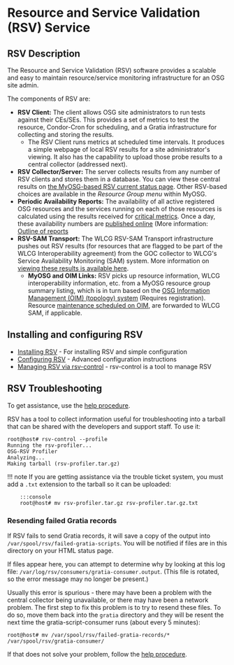 Resource and Service Validation (RSV) Service
=============================================

RSV Description
---------------

The Resource and Service Validation (RSV) software provides a scalable and easy to maintain resource/service monitoring infrastructure for an OSG site admin.

The components of RSV are:

-   **RSV Client:** The client allows OSG site administrators to run tests against their CEs/SEs. This provides a set of metrics to test the resource, Condor-Cron for scheduling, and a Gratia infrastructure for collecting and storing the results.
    -   The RSV Client runs metrics at scheduled time intervals. It produces a simple webpage of local RSV results for a site administrator's viewing. It also has the capability to upload those probe results to a central collector (addressed next).
-   **RSV Collector/Server:** The server collects results from any number of RSV clients and stores them in a database. You can view these central results on [the MyOSG-based RSV current status page](http://myosg.grid.iu.edu/rgcurrentstatus/index?datasource=currentstatus&summary_attrs_showservice=on&summary_attrs_showrsvstatus=on&summary_attrs_showfqdn=on&gip_status_attrs_showtestresults=on&downtime_attrs_showpast=&account_type=cumulative_hours&ce_account_type=gip_vo&se_account_type=vo_transfer_volume&start_type=7daysago&start_date=12/25/2009&end_type=now&end_date=12/25/2009&all_resources=on&gridtype=on&gridtype_1=on&service_central_value=0&service_hidden_value=0&active=on&active_value=1&disable_value=1). Other RSV-based choices are available in the *Resource Group menu* within MyOSG.
-   **Periodic Availability Reports:** The availability of all active registered OSG resources and the services running on each of those resources is calculated using the results received for [critical metrics](Operations.RsvEquivalency#Critical_Tests_for_OSG_Resources). Once a day, these availability numbers are [published online](http://rsv.grid.iu.edu/daily-reports) (More information: [Outline of reports](https://twiki.grid.iu.edu/bin/view/Operations/RSVPeriodicReporting)
-   **RSV-SAM Transport:** The WLCG RSV-SAM Transport infrastructure pushes out RSV results (for resources that are flagged to be part of the WLCG Interoperability agreement) from the GOC collector to WLCG's Service Availability Monitoring (SAM) system. More information on [viewing these results is available here](https://twiki.grid.iu.edu/bin/view/Operations/RsvSAMGridView).
    -   **MyOSG and OIM Links:** RSV picks up resource information, WLCG interoperability information, etc. from a MyOSG resource group summary listing, which is in turn based on the [OSG Information Management (OIM) (topology) system](https://oim.grid.iu.edu) (Requires registration). Resource [maintenance scheduled on OIM](https://twiki.grid.iu.edu/bin/view/Operations/OIMMaintTool), are forwarded to WLCG SAM, if applicable.

Installing and configuring RSV
------------------------------

-   [Installing RSV](install-rsv) - For installing RSV and simple configuration
-   [Configuring RSV](advanced-rsv-configuration) - Advanced configuration instructions
-   [Managing RSV via rsv-control](rsv-control) - rsv-control is a tool to manage RSV

RSV Troubleshooting
-------------------

To get assistance, use the [help procedure](../common/help).

RSV has a tool to collect information useful for troubleshooting into a tarball that can be shared with the developers and support staff.
To use it:

``` console
root@host# rsv-control --profile
Running the rsv-profiler...
OSG-RSV Profiler
Analyzing...
Making tarball (rsv-profiler.tar.gz)
```

!!! note
    If you are getting assistance via the trouble ticket system, you must add a `.txt` extension to the tarball so it can be uploaded:

        :::console
        root@host# mv rsv-profiler.tar.gz rsv-profiler.tar.gz.txt

### Resending failed Gratia records

If RSV fails to send Gratia records, it will save a copy of the output into `/var/spool/rsv/failed-gratia-scripts`.
You will be notified if files are in this directory on your HTML status page.

If files appear here, you can attempt to determine why by looking at this log file: `/var/log/rsv/consumers/gratia-consumer.output`.
(This file is rotated, so the error message may no longer be present.)

Usually this error is spurious - there may have been a problem with the central collector being unavailable, or there may have been a network problem.
The first step to fix this problem is to try to resend these files.
To do so, move them back into the `gratia` directory and they will be resent the next time the gratia-script-consumer runs (about every 5 minutes):

``` console
root@host# mv /var/spool/rsv/failed-gratia-records/* /var/spool/rsv/gratia-consumer/
```

If that does not solve your problem, follow the [help procedure](../common/help).

